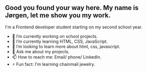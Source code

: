 ## Good you found your way here. My name is Jørgen, let me show you my work.

I'm a Frontend developer student starting on my second school year.

- 🔭 I’m currently working on school projects.
- 🌱 I’m currently learning HTML, CSS, JavaScript.
- 🤔 I’m looking to learn more about html, css, javascript.
- 💬 Ask me about my projects.
- 📫 How to reach me: Email/ phone/ LinkedIn.
- ⚡ Fun fact: I'm learning chainmail jewelry.

<!--
## Hi there 👋

**jb12-art/jb12-art** is a ✨ _special_ ✨ repository because its `README.md` (this file) appears on your GitHub profile.

Here are some ideas to get you started:

- 🔭 I’m currently working on ...
- 🌱 I’m currently learning ...
- 👯 I’m looking to collaborate on ...
- 🤔 I’m looking for help with ...
- 💬 Ask me about ...
- 📫 How to reach me: ...
- 😄 Pronouns: ...
- ⚡ Fun fact: ...
-->
